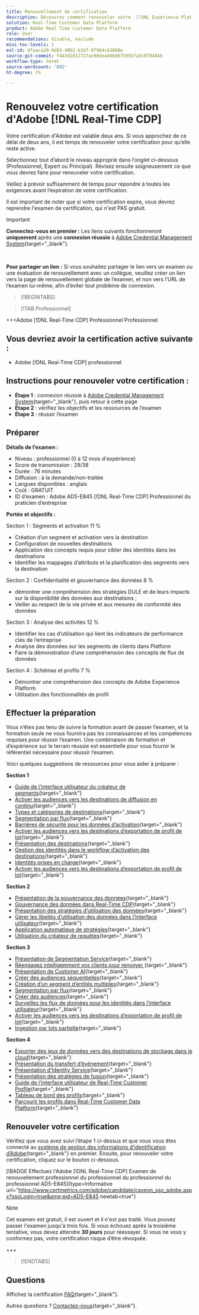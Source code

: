 ```yaml
---
title: Renouvellement de certification
description: Découvrez comment renouveler votre  [!DNL Experience Platform] certification dans [!DNL Real-Time Customer Data Platform].
solution: Real-Time Customer Data Platform
product: Adobe Real Time Customer Data Platform
role: User
recommendations: disable, exclude
mini-toc-levels: 1
exl-id: 4faaca20-9d03-48b2-b3d7-0f964c63000e
source-git-commit: f443d1012717ae90dea490d67595bfa5c879484b
workflow-type: tm+mt
source-wordcount: '692'
ht-degree: 2%

---
```


# Renouvelez votre certification d&#39;Adobe [!DNL Real-Time CDP]

Votre certification d&#39;Adobe est valable deux ans. Si vous approchez de ce délai de deux ans, il est temps de renouveler votre certification pour qu’elle reste active.

Sélectionnez tout d’abord le niveau approprié dans l’onglet ci-dessous (Professionnel, Expert ou Principal). Révisez ensuite soigneusement ce que vous devrez faire pour renouveler votre certification.

Veillez à prévoir suffisamment de temps pour répondre à toutes les exigences avant l’expiration de votre certification.

Il est important de noter que si votre certification expire, vous devrez reprendre l&#39;examen de certification, qui n&#39;est PAS gratuit.

>[!IMPORTANT]
>
>**Connectez-vous en premier :** Les liens suivants fonctionneront **uniquement** après une **connexion réussie** à [Adobe Credential Management System](https://www.certmetrics.com/adobe){target="_blank"}.
>
><br>
>
>**Pour partager un lien :** Si vous souhaitez partager le lien vers un examen ou une évaluation de renouvellement avec un collègue, veuillez créer un lien vers la page de renouvellement globale de l’examen, et non vers l’URL de l’examen lui-même, afin d’éviter tout problème de connexion.

>[!BEGINTABS]

>[!TAB Professionnel]

+++Adobe [!DNL Real-Time CDP] Professionnel Professionnel

## Vous devriez avoir la certification **active** suivante :

* Adobe [!DNL Real-Time CDP] professionnel

## Instructions pour renouveler votre certification :

* **Étape 1** : connexion réussie à [Adobe Credential Management System](https://www.certmetrics.com/adobe){target="_blank"}, puis retour à cette page
* **Étape 2** : vérifiez les objectifs et les ressources de l’examen
* **Étape 3** : réussir l’examen

## Préparer

**Détails de l’examen :**

* Niveau : professionnel (0 à 12 mois d&#39;expérience)
* Score de transmission : 29/38
* Durée : 76 minutes
* Diffusion : à la demande/non-traitée
* Langues disponibles : anglais
* Coût : GRATUIT
* ID d’examen : Adobe AD5-E845 [!DNL Real-Time CDP] Professionnel du praticien d’entreprise

**Portée et objectifs :**

Section 1 : Segments et activation 11 %

* Création d’un segment et activation vers la destination
* Configuration de nouvelles destinations
* Application des concepts requis pour cibler des identités dans les destinations
* Identifier les mappages d’attributs et la planification des segments vers la destination

Section 2 : Confidentialité et gouvernance des données 8 %

* démontrer une compréhension des stratégies DULE et de leurs impacts sur la disponibilité des données aux destinations ;
* Veiller au respect de la vie privée et aux mesures de conformité des données

Section 3 : Analyse des activités 12 %

* Identifier les cas d’utilisation qui lient les indicateurs de performance clés de l’entreprise
* Analyse des données sur les segments de clients dans Platform
* Faire la démonstration d’une compréhension des concepts de flux de données

Section 4 : Schémas et profils 7 %

* Démontrer une compréhension des concepts de Adobe Experience Platform
* Utilisation des fonctionnalités de profil

## Effectuer la préparation

Vous n’êtes pas tenu de suivre la formation avant de passer l’examen, et la formation seule ne vous fournira pas les connaissances et les compétences requises pour réussir l’examen. Une combinaison de formation et d’expérience sur le terrain réussie est essentielle pour vous fournir le référentiel nécessaire pour réussir l’examen.

Voici quelques suggestions de ressources pour vous aider à préparer :

**Section 1**

* [Guide de l’interface utilisateur du créateur de segments](https://experienceleague.adobe.com/docs/experience-platform/segmentation/ui/segment-builder.html?lang=fr){target="_blank"}
* [Activer les audiences vers les destinations de diffusion en continu](https://experienceleague.adobe.com/docs/experience-platform/destinations/ui/activate/activate-segment-streaming-destinations.html){target="_blank"}
* [ Types et catégories de destinations](https://experienceleague.adobe.com/docs/experience-platform/destinations/destination-types.html?lang=fr){target="_blank"}
* [Segmentation par flux](https://experienceleague.adobe.com/docs/experience-platform/segmentation/ui/streaming-segmentation.html?lang=fr){target="_blank"}
* [Barrières de sécurité pour les données d’activation](https://experienceleague.adobe.com/docs/experience-platform/destinations/guardrails.html){target="_blank"}
* [Activer les audiences vers les destinations d’exportation de profil de lot](https://experienceleague.adobe.com/docs/experience-platform/destinations/ui/activate/activate-batch-profile-destinations.html){target="_blank"}
* [Présentation des destinations](https://experienceleague.adobe.com/docs/experience-platform/destinations/home.html?lang=fr){target="_blank"}
* [Gestion des identités dans le workflow d’activation des destinations](https://experienceleague.adobe.com/docs/experience-platform/destinations/how-destinations-work/identity-handling.html){target="_blank"}
* [Identités prises en charge](https://experienceleague.adobe.com/docs/experience-platform/destinations/catalog/social/facebook.html#supported-identities){target="_blank"}
* [Activer les audiences vers les destinations d’exportation de profil de lot](https://experienceleague.adobe.com/docs/experience-platform/destinations/ui/activate/activate-batch-profile-destinations.html){target="_blank"}

**Section 2**

* [Présentation de la gouvernance des données](https://experienceleague.adobe.com/docs/experience-platform/data-governance/home.html?lang=fr){target="_blank"}
* [Gouvernance des données dans Real-Time CDP](https://experienceleague.adobe.com/docs/experience-platform/rtcdp/privacy/data-governance-overview.html){target="_blank"}
* [Présentation des stratégies d’utilisation des données](https://experienceleague.adobe.com/docs/experience-platform/data-governance/policies/overview.html?lang=fr){target="_blank"}
* [Gérer les libellés d’utilisation des données dans l’interface utilisateur](https://experienceleague.adobe.com/docs/experience-platform/data-governance/labels/user-guide.html?lang=fr){target="_blank"}
* [Application automatique de stratégies](https://experienceleague.adobe.com/docs/experience-platform/data-governance/enforcement/auto-enforcement.html?lang=fr){target="_blank"}
* [Utilisation du créateur de requêtes](https://experienceleague.adobe.com/docs/experience-platform/privacy/ui/user-guide.html?lang=fr#request-builder){target="_blank"}

**Section 3**

* [Présentation de Segmentation Service](https://experienceleague.adobe.com/docs/experience-platform/segmentation/home.html?lang=fr){target="_blank"}
* [Réengagez intelligemment vos clients pour renvoyer ](https://experienceleague.adobe.com/docs/experience-platform/rtcdp/use-cases/personalization-insights-engagement/intelligent-re-engagement.html){target="_blank"}
* [Présentation de Customer AI](https://experienceleague.adobe.com/docs/experience-platform/intelligent-services/customer-ai/overview.html?lang=fr){target="_blank"}
* [Créer des audiences séquentielles](https://experienceleague.adobe.com/docs/platform-learn/tutorials/audiences/create-sequential-audiences.html){target="_blank"}
* [Création d’un segment d’entités multiples](https://experienceleague.adobe.com/docs/platform-learn/getting-started-for-data-architects-and-data-engineers/build-segments.html?lang=en#build-a-multi-entity-segment){target="_blank"}
* [Segmentation par flux](https://experienceleague.adobe.com/docs/experience-platform/segmentation/ui/streaming-segmentation.html?lang=fr){target="_blank"}
* [Créer des audiences](https://experienceleague.adobe.com/docs/platform-learn/tutorials/audiences/create-audiences.html){target="_blank"}
* [Surveillez les flux de données pour les identités dans l’interface utilisateur](https://experienceleague.adobe.com/docs/experience-platform/dataflows/ui/monitor-identities.html){target="_blank"}
* [Activer les audiences vers les destinations d’exportation de profil de lot](https://experienceleague.adobe.com/docs/experience-platform/destinations/ui/activate/activate-batch-profile-destinations.html){target="_blank"}
* [Ingestion par lots partielle](https://experienceleague.adobe.com/docs/experience-platform/ingestion/batch/partial.html){target="_blank"}

**Section 4**

* [Exporter des jeux de données vers des destinations de stockage dans le cloud](https://experienceleague.adobe.com/docs/experience-platform/destinations/ui/activate/export-datasets.html?lang=fr){target="_blank"}
* [Présentation du transfert d’événement](https://experienceleague.adobe.com/docs/experience-platform/tags/event-forwarding/overview.html?lang=fr){target="_blank"}
* [Présentation d’Identity Service](https://experienceleague.adobe.com/docs/experience-platform/identity/home.html?lang=fr){target="_blank"}
* [Présentation des stratégies de fusion](https://experienceleague.adobe.com/docs/experience-platform/profile/merge-policies/overview.html){target="_blank"}
* [Guide de l’interface utilisateur de Real-Time Customer Profile](https://experienceleague.adobe.com/docs/experience-platform/profile/ui/user-guide.html?lang=fr){target="_blank"}
* [Tableau de bord des profils](https://experienceleague.adobe.com/docs/experience-platform/dashboards/guides/profiles.html){target="_blank"}
* [Parcourir les profils dans Real-Time Customer Data Platform](https://experienceleague.adobe.com/docs/experience-platform/rtcdp/profile/profile-browse.html){target="_blank"}

## Renouveler votre certification

Vérifiez que vous avez suivi l’étape 1 ci-dessus et que vous vous êtes connecté au [système de gestion des informations d’identification d’Adobe](https://www.certmetrics.com/adobe){target="_blank"} en premier. Ensuite, pour renouveler votre certification, cliquez sur le bouton ci-dessous.

[!BADGE  Effectuez l&#39;Adobe [!DNL Real-Time CDP] Examen de renouvellement professionnel du professionnel du professionnel du professionnel AD5-E845]{type=Informative url="https://www.certmetrics.com/adobe/candidate/caveon_sso_adobe.aspx?ssoLogin=true&amp;eid=AD5-E845 newtab=true"}

>[!NOTE]
>
>Cet examen est gratuit, il est ouvert et il n&#39;est pas traité. Vous pouvez passer l&#39;examen jusqu&#39;à trois fois. Si vous échouez après la troisième tentative, vous devez attendre **30 jours** pour réessayer. Si vous ne vous y conformez pas, votre certification risque d’être révoquée.

+++

>[!ENDTABS]

## Questions

Affichez la certification [FAQ](https://experienceleague.adobe.com/docs/certification/certification/faq.html){target="_blank"}.

Autres questions ? [Contactez-nous](mailto:certif@adobe.com){target="_blank"}.
